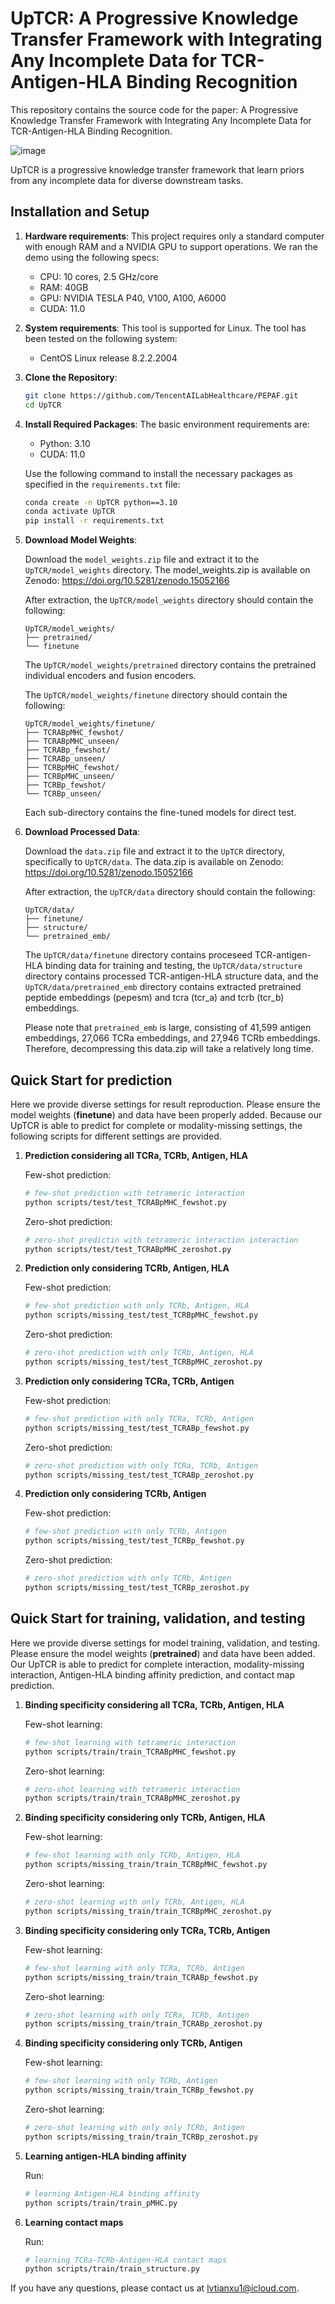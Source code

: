 # UpTCR: A Progressive Knowledge Transfer Framework with Integrating Any Incomplete Data for TCR-Antigen-HLA Binding Recognition

This repository contains the source code for the paper: A Progressive Knowledge Transfer Framework with Integrating Any Incomplete Data for TCR-Antigen-HLA Binding Recognition.

![image](./pipeline.png)

UpTCR is a progressive knowledge transfer framework that learn priors from any incomplete data for diverse downstream tasks.

## Installation and Setup
1. **Hardware requirements**:
   This project requires only a standard computer with enough RAM and a NVIDIA GPU to support operations. We ran the demo using the following specs:
   - CPU: 10 cores, 2.5 GHz/core
   - RAM: 40GB
   - GPU: NVIDIA TESLA P40, V100, A100, A6000
   - CUDA: 11.0

2. **System requirements**:
   This tool is supported for Linux. The tool has been tested on the following system:

   - CentOS Linux release 8.2.2.2004

3. **Clone the Repository**:
   ```bash
   git clone https://github.com/TencentAILabHealthcare/PEPAF.git
   cd UpTCR
   ```

4. **Install Required Packages**:
   The basic environment requirements are:
   - Python: 3.10
   - CUDA: 11.0

   Use the following command to install the necessary packages as specified in the `requirements.txt` file:

   ```bash
   conda create -n UpTCR python==3.10
   conda activate UpTCR
   pip install -r requirements.txt
   ```

5. **Download Model Weights**:

   Download the `model_weights.zip` file and extract it to the `UpTCR/model_weights` directory. The model_weights.zip is available on Zenodo: <https://doi.org/10.5281/zenodo.15052166>

   After extraction, the `UpTCR/model_weights` directory should contain the following:

   ```plaintext
   UpTCR/model_weights/
   ├── pretrained/
   └── finetune
   ```
   The `UpTCR/model_weights/pretrained` directory contains the pretrained individual encoders and fusion encoders.

   The `UpTCR/model_weights/finetune` directory should contain the following:
    ```plaintext
   UpTCR/model_weights/finetune/
   ├── TCRABpMHC_fewshot/
   ├── TCRABpMHC_unseen/
   ├── TCRABp_fewshot/
   ├── TCRABp_unseen/
   ├── TCRBpMHC_fewshot/
   ├── TCRBpMHC_unseen/
   ├── TCRBp_fewshot/
   └── TCRBp_unseen/
   ```
   Each sub-directory contains the fine-tuned models for direct test.

6. **Download Processed Data**:

   Download the `data.zip` file and extract it to the `UpTCR` directory, specifically to `UpTCR/data`. The data.zip is available on Zenodo: <https://doi.org/10.5281/zenodo.15052166>

   After extraction, the `UpTCR/data` directory should contain the following:

   ```plaintext
   UpTCR/data/
   ├── finetune/
   ├── structure/
   └── pretrained_emb/
   ```
   The `UpTCR/data/finetune` directory contains proceseed TCR-antigen-HLA binding data for training and testing, the `UpTCR/data/structure` directory contains processed TCR-antigen-HLA structure data, and the `UpTCR/data/pretrained_emb` directory contains extracted pretrained peptide embeddings (pepesm) and tcra (tcr_a) and tcrb (tcr_b) embeddings.

   Please note that `pretrained_emb` is large, consisting of 41,599 antigen embeddings, 27,066 TCRa embeddings, and 27,946 TCRb embeddings. Therefore, decompressing this data.zip will take a relatively long time.

## Quick Start for prediction
Here we provide diverse settings for result reproduction. Please ensure the model weights (**finetune**) and data have been properly added. Because our UpTCR is able to predict for complete or modality-missing settings, the following scripts for different settings are provided.

1. **Prediction considering all TCRa, TCRb, Antigen, HLA**
    
    Few-shot prediction:
    ```bash
    # few-shot prediction with tetrameric interaction
    python scripts/test/test_TCRABpMHC_fewshot.py
    ```
    Zero-shot prediction:
    ```bash
    # zero-shot predictin with tetrameric interaction interaction
    python scripts/test/test_TCRABpMHC_zeroshot.py
    ```
2. **Prediction only considering TCRb, Antigen, HLA**
    
    Few-shot prediction:
    ```bash
    # few-shot prediction with only TCRb, Antigen, HLA
    python scripts/missing_test/test_TCRBpMHC_fewshot.py
    ```
    Zero-shot prediction:
    ```bash
    # zero-shot prediction with only TCRb, Antigen, HLA
    python scripts/missing_test/test_TCRBpMHC_zeroshot.py
    ```
3. **Prediction only considering TCRa, TCRb, Antigen**
    
    Few-shot prediction:
    ```bash
    # few-shot prediction with only TCRa, TCRb, Antigen
    python scripts/missing_test/test_TCRABp_fewshot.py
    ```
    Zero-shot prediction:
    ```bash
    # zero-shot prediction with only TCRa, TCRb, Antigen
    python scripts/missing_test/test_TCRABp_zeroshot.py
    ```
4. **Prediction only considering TCRb, Antigen**
    
    Few-shot prediction:
    ```bash
    # few-shot prediction with only TCRb, Antigen
    python scripts/missing_test/test_TCRBp_fewshot.py
    ```
    Zero-shot prediction:
    ```bash
    # zero-shot prediction with only TCRb, Antigen
    python scripts/missing_test/test_TCRBp_zeroshot.py
    ```

## Quick Start for training, validation, and testing
Here we provide diverse settings for model training, validation, and testing. Please ensure the model weights (**pretrained**) and data have been added. Our UpTCR is able to predict for complete interaction, modality-missing interaction, Antigen-HLA binding affinity prediction, and contact map prediction.

1. **Binding specificity considering all TCRa, TCRb, Antigen, HLA**
    
    Few-shot learning:
    ```bash
    # few-shot learning with tetrameric interaction
    python scripts/train/train_TCRABpMHC_fewshot.py
    ```
    Zero-shot learning:
    ```bash
    # zero-shot learning with tetrameric interaction
    python scripts/train/train_TCRABpMHC_zeroshot.py
    ```


2. **Binding specificity considering only TCRb, Antigen, HLA**
    
    Few-shot learning:
    ```bash
    # few-shot learning with only TCRb, Antigen, HLA
    python scripts/missing_train/train_TCRBpMHC_fewshot.py
    ```
    Zero-shot learning:
    ```bash
    # zero-shot learning with only TCRb, Antigen, HLA
    python scripts/missing_train/train_TCRBpMHC_zeroshot.py
    ```
3. **Binding specificity considering only TCRa, TCRb, Antigen**
    
    Few-shot learning:
    ```bash
    # few-shot learning with only TCRa, TCRb, Antigen
    python scripts/missing_train/train_TCRABp_fewshot.py
    ```
    Zero-shot learning:
    ```bash
    # zero-shot learning with only TCRa, TCRb, Antigen
    python scripts/missing_train/train_TCRABp_zeroshot.py
    ```
4. **Binding specificity considering only TCRb, Antigen**
    
    Few-shot learning:
    ```bash
    # few-shot learning with only TCRb, Antigen
    python scripts/missing_train/train_TCRBp_fewshot.py
    ```
    Zero-shot learning:
    ```bash
    # zero-shot learning with only only TCRb, Antigen
    python scripts/missing_train/train_TCRBp_zeroshot.py
    ```
5. **Learning antigen-HLA binding affinity**
    
    Run:
    ```bash
    # learning Antigen-HLA binding affinity
    python scripts/train/train_pMHC.py
    ```
6. **Learning contact maps**
    
    Run:
    ```bash
    # learning TCRa-TCRb-Antigen-HLA contact maps
    python scripts/train/train_structure.py
    ```

If you have any questions, please contact us at lvtianxu1@icloud.com.